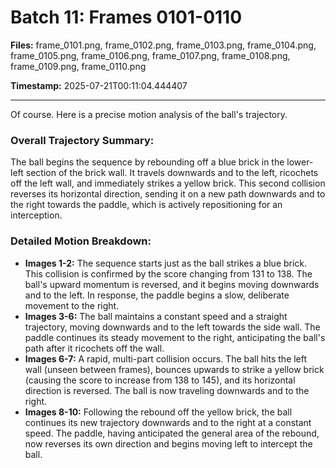 # Batch 11: Frames 0101-0110

**Files:** frame_0101.png, frame_0102.png, frame_0103.png, frame_0104.png, frame_0105.png, frame_0106.png, frame_0107.png, frame_0108.png, frame_0109.png, frame_0110.png

**Timestamp:** 2025-07-21T00:11:04.444407

---

Of course. Here is a precise motion analysis of the ball's trajectory.

### Overall Trajectory Summary:
The ball begins the sequence by rebounding off a blue brick in the lower-left section of the brick wall. It travels downwards and to the left, ricochets off the left wall, and immediately strikes a yellow brick. This second collision reverses its horizontal direction, sending it on a new path downwards and to the right towards the paddle, which is actively repositioning for an interception.

### Detailed Motion Breakdown:
*   **Images 1-2:** The sequence starts just as the ball strikes a blue brick. This collision is confirmed by the score changing from 131 to 138. The ball's upward momentum is reversed, and it begins moving downwards and to the left. In response, the paddle begins a slow, deliberate movement to the right.
*   **Images 3-6:** The ball maintains a constant speed and a straight trajectory, moving downwards and to the left towards the side wall. The paddle continues its steady movement to the right, anticipating the ball's path after it ricochets off the wall.
*   **Images 6-7:** A rapid, multi-part collision occurs. The ball hits the left wall (unseen between frames), bounces upwards to strike a yellow brick (causing the score to increase from 138 to 145), and its horizontal direction is reversed. The ball is now traveling downwards and to the right.
*   **Images 8-10:** Following the rebound off the yellow brick, the ball continues its new trajectory downwards and to the right at a constant speed. The paddle, having anticipated the general area of the rebound, now reverses its own direction and begins moving left to intercept the ball.
